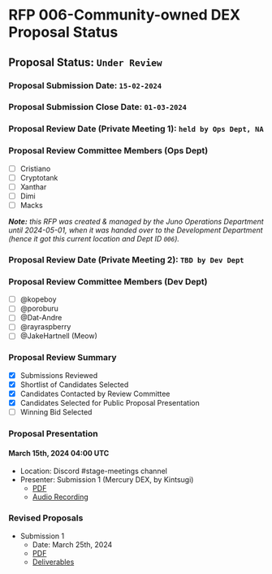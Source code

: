 # RFP 006-Community-owned DEX Proposal Status

## Proposal Status: `Under Review`

### Proposal Submission Date: `15-02-2024`

### Proposal Submission Close Date: `01-03-2024`

### Proposal Review Date (Private Meeting 1): `held by Ops Dept, NA`

### Proposal Review Committee Members (Ops Dept)

- [ ] Cristiano
- [ ] Cryptotank
- [ ] Xanthar
- [ ] Dimi
- [ ] Macks

<i><b>Note:</b> this RFP was created & managed by the Juno Operations Department until 2024-05-01, when it was handed over to the Development Department (hence it got this current location and Dept ID `006`).</i>

### Proposal Review Date (Private Meeting 2): `TBD by Dev Dept`

### Proposal Review Committee Members (Dev Dept)

- [ ] @kopeboy
- [ ] @poroburu
- [ ] @Dat-Andre
- [ ] @rayraspberry
- [ ] @JakeHartnell (Meow)

### Proposal Review Summary

- [x] Submissions Reviewed
- [x] Shortlist of Candidates Selected
- [x] Candidates Contacted by Review Committee
- [x] Candidates Selected for Public Proposal Presentation
- [ ] Winning Bid Selected

### Proposal Presentation

#### March 15th, 2024 04:00 UTC

- Location: Discord #stage-meetings channel
- Presenter: Submission 1 (Mercury DEX, by Kintsugi)
  - [PDF](./submission_1.pdf)
  - [Audio Recording](https://open.spotify.com/episode/1yMwrgsEOF7GBSO6ozNwNm)

### Revised Proposals

- Submission 1
  - Date: March 25th, 2024
  - [PDF](./submission_1_2.pdf)
  - [Deliverables](https://docs.google.com/spreadsheets/d/1OLyKtwKPGG4aG-Ts0rzdgMxSZ5U7UTPkKJJjaRSy0BM/edit?usp=sharing)
